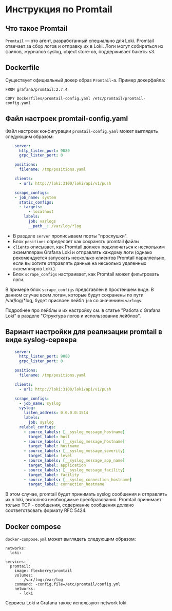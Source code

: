 # Инструкция по Promtail

## Что такое Promtail

`Promtail` — это агент, разработанный специально для Loki. Promtail отвечает за сбор логов и отправку их в Loki. Логи могут собираться из файлов, журналов syslog, object store-ов, поддерживает бакеты s3.

## Dockerfile

Существует официальный докер образ `Promtail`-а. Пример докерфайла:

    FROM grafana/promtail:2.7.4

    COPY Dockerfiles/promtail-config.yaml /etc/promtail/promtail-config.yaml

## Файл настроек promtail-config.yaml

Файл настроек конфигурации `promtail-config.yaml` может выглядеть следующим образом:

```yaml
    server:
      http_listen_port: 9080
      grpc_listen_port: 0

    positions:
      filename: /tmp/positions.yaml

    clients:
      - url: http://loki:3100/loki/api/v1/push

    scrape_configs:
    - job_name: system
      static_configs:
      - targets:
          - localhost
        labels:
          job: varlogs
          __path__: /var/log/*log
```

* В разделе `server` прописываем порты "прослушки".
* Блок `positions` определяет как сохранять promtail файлы
* `clients` описывает, как Promtail должен подключаться к нескольким экземплярам Grafana Loki и отправлять каждому логи (однако рекомендуется запускать несколько клиентов Promtail параллельно, если вы хотите отправлять данные на несколько удаленных экземпляров Loki.).
* Блок `scrape_configs` настраивает, как Promtail может фильтровать логи.

В примере блок `scrape_configs` представлен в простейшем виде. В данном случае всем логам, которые будут сохранены по пути /var/log/*log, будет присвоен лейбл `job` со значением `varlogs`.

Подробнее про лейблы и их настройку см. в статье "Работа с Grafana Loki" в разделе "Структура логов и использование лейблов".

## Вариант настройки для реализации promtail в виде syslog-сервера

```yaml
    server:
      http_listen_port: 9080
      grpc_listen_port: 0

    positions:
      filename: /tmp/positions.yaml

    clients:
      - url: http://loki:3100/loki/api/v1/push

    scrape_configs:
	  - job_name: syslog 
      syslog: 
        listen_address: 0.0.0.0:1514 
        labels: 
          job: syslog 
      relabel_configs: 
        - source_labels: [__syslog_message_hostname] 
          target_label: host 
        - source_labels: [__syslog_message_hostname] 
          target_label: hostname 
        - source_labels: [__syslog_message_severity] 
          target_label: level 
        - source_labels: [__syslog_message_app_name] 
          target_label: application 
        - source_labels: [__syslog_message_facility] 
          target_label: facility 
        - source_labels: [__syslog_connection_hostname] 
          target_label: connection_hostname
```
		  
В этом случае, promtail будет принимать syslog сообщения и отправлять их в loki, выполняя необходимые преобразования. Promtail принимает только TCP - сообщения, содержание сообщения должно соответствовать формату RFC 5424.

## Docker compose

`docker-compose.yml` может выглядеть следующим образом:

    networks:
      loki:

    services:
      promtail:
        image: flexberry/promtail
        volumes:
          - /var/log:/var/log
        command: -config.file=/etc/promtail/config.yml
        networks:
          - loki

Сервисы Loki и Grafana также используют network loki.
